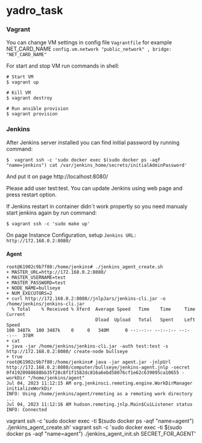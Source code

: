 # yadro_task

### Vagrant 

You can change VM settings in config file `Vagrantfile` for example NET_CARD_NAME `config.vm.network "public_network" , bridge: "NET_CARD_NAME"`

For start and stop VM run commands in shell:

```
# Start VM 
$ vagrant up

# Kill VM 
$ vagrant destroy

# Run ansible provision
$ vagrant provision
```

### Jenkins

After Jenkins server installed you can find initial password by running command:

```
$  vagrant ssh -c 'sudo docker exec $(sudo docker ps -aqf "name=jenkins") cat /var/jenkins_home/secrets/initialAdminPassword'
```

And put it on page  http://localhost:8080/

Please add user test:test. You can update Jenkins using web page and press restart option.

If Jenkins restart in container didn`t work propertly so you need manualy start jenkins again by run command:

```
$ vagrant ssh -c 'sudo make up'
```

On page Instance Configuration, setup `Jenkins URL:￼http://172.168.0.2:8080/`

#### Agent

```
root@61902c9b7f80:/home/jenkins# ./jenkins_agent_create.sh 
+ MASTER_URL=http://172.168.0.2:8080/
+ MASTER_USERNAME=test
+ MASTER_PASSWORD=test
+ NODE_NAME=bullseye
+ NUM_EXECUTORS=2
+ curl http://172.168.0.2:8080//jnlpJars/jenkins-cli.jar -o /home/jenkins/jenkins-cli.jar
  % Total    % Received % Xferd  Average Speed   Time    Time     Time  Current
                                 Dload  Upload   Total   Spent    Left  Speed
100 3487k  100 3487k    0     0   340M      0 --:--:-- --:--:-- --:--:--  378M
+ cat
+ java -jar /home/jenkins/jenkins-cli.jar -auth test:test -s http://172.168.0.2:8080/ create-node bullseye
+ true
root@61902c9b7f80:/home/jenkins# java -jar agent.jar -jnlpUrl http://172.168.0.2:8080/computer/bullseye/jenkins-agent.jnlp -secret 0f41920988688bb35f28c8f1f1582dc816a6ebd58076cf1e62c639895ca10655 -workDir "/home/jenkins/agent"
Jul 04, 2023 11:12:15 AM org.jenkinsci.remoting.engine.WorkDirManager initializeWorkDir
INFO: Using /home/jenkins/agent/remoting as a remoting work directory
...
Jul 04, 2023 11:12:16 AM hudson.remoting.jnlp.Main$CuiListener status
INFO: Connected
```
vagrant ssh -c 'sudo docker exec -ti $(sudo docker ps -aqf "name=agent") ./jenkins_agent_create.sh'
vagrant ssh -c 'sudo docker exec -ti $(sudo docker ps -aqf "name=agent") ./jenkins_agent_init.sh SECRET_FOR_AGENT'